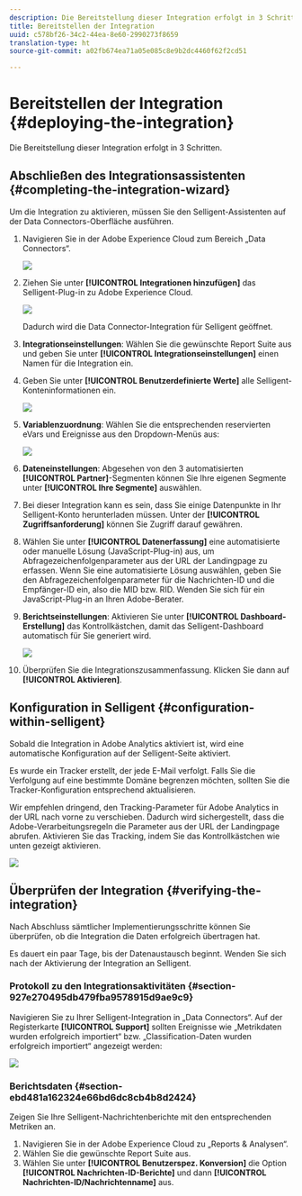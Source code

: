 ```yaml
---
description: Die Bereitstellung dieser Integration erfolgt in 3 Schritten.
title: Bereitstellen der Integration
uuid: c578bf26-34c2-44ea-8e60-2990273f8659
translation-type: ht
source-git-commit: a02fb674ea71a05e085c8e9b2dc4460f62f2cd51

---
```



# Bereitstellen der Integration {#deploying-the-integration}

Die Bereitstellung dieser Integration erfolgt in 3 Schritten.

## Abschließen des Integrationsassistenten {#completing-the-integration-wizard}

Um die Integration zu aktivieren, müssen Sie den Selligent-Assistenten auf der Data Connectors-Oberfläche ausführen.

1. Navigieren Sie in der Adobe Experience Cloud zum Bereich „Data Connectors“.

   ![](assets/selligent-data_connectors.png)

1. Ziehen Sie unter **[!UICONTROL Integrationen hinzufügen]** das Selligent-Plug-in zu Adobe Experience Cloud.

   ![](assets/selligent-add_integration.png)

   Dadurch wird die Data Connector-Integration für Selligent geöffnet.

1. **Integrationseinstellungen**: Wählen Sie die gewünschte Report Suite aus und geben Sie unter **[!UICONTROL Integrationseinstellungen]** einen Namen für die Integration ein.

1. Geben Sie unter **[!UICONTROL Benutzerdefinierte Werte]** alle Selligent-Konteninformationen ein.

   ![](assets/selligent-general_settings.png)

1. **Variablenzuordnung**: Wählen Sie die entsprechenden reservierten eVars und Ereignisse aus den Dropdown-Menüs aus:

   ![](assets/selligent-variables.png)

1. **Dateneinstellungen**: Abgesehen von den 3 automatisierten **[!UICONTROL Partner]**-Segmenten können Sie Ihre eigenen Segmente unter **[!UICONTROL Ihre Segmente]** auswählen.

1. Bei dieser Integration kann es sein, dass Sie einige Datenpunkte in Ihr Selligent-Konto herunterladen müssen. Unter der **[!UICONTROL Zugriffsanforderung]** können Sie Zugriff darauf gewähren.
1. Wählen Sie unter **[!UICONTROL Datenerfassung]** eine automatisierte oder manuelle Lösung (JavaScript-Plug-in) aus, um Abfragezeichenfolgenparameter aus der URL der Landingpage zu erfassen. Wenn Sie eine automatisierte Lösung auswählen, geben Sie den Abfragezeichenfolgenparameter für die Nachrichten-ID und die Empfänger-ID ein, also die MID bzw. RID. Wenden Sie sich für ein JavaScript-Plug-in an Ihren Adobe-Berater.
1. **Berichtseinstellungen**: Aktivieren Sie unter **[!UICONTROL Dashboard-Erstellung]** das Kontrollkästchen, damit das Selligent-Dashboard automatisch für Sie generiert wird.

   ![](assets/selligent-report_settings.png)

1. Überprüfen Sie die Integrationszusammenfassung. Klicken Sie dann auf **[!UICONTROL Aktivieren]**.

## Konfiguration in Selligent {#configuration-within-selligent}

Sobald die Integration in Adobe Analytics aktiviert ist, wird eine automatische Konfiguration auf der Selligent-Seite aktiviert.

Es wurde ein Tracker erstellt, der jede E-Mail verfolgt. Falls Sie die Verfolgung auf eine bestimmte Domäne begrenzen möchten, sollten Sie die Tracker-Konfiguration entsprechend aktualisieren.

Wir empfehlen dringend, den Tracking-Parameter für Adobe Analytics in der URL nach vorne zu verschieben. Dadurch wird sichergestellt, dass die Adobe-Verarbeitungsregeln die Parameter aus der URL der Landingpage abrufen. Aktivieren Sie das Tracking, indem Sie das Kontrollkästchen wie unten gezeigt aktivieren.

![](assets/selligent-tracker.png)

## Überprüfen der Integration {#verifying-the-integration}

Nach Abschluss sämtlicher Implementierungsschritte können Sie überprüfen, ob die Integration die Daten erfolgreich übertragen hat.

Es dauert ein paar Tage, bis der Datenaustausch beginnt. Wenden Sie sich nach der Aktivierung der Integration an Selligent.

### Protokoll zu den Integrationsaktivitäten {#section-927e270495db479fba9578915d9ae9c9}

Navigieren Sie zu Ihrer Selligent-Integration in „Data Connectors“. Auf der Registerkarte **[!UICONTROL Support]** sollten Ereignisse wie „Metrikdaten wurden erfolgreich importiert“ bzw. „Classification-Daten wurden erfolgreich importiert“ angezeigt werden:

![](assets/selligent-verifying.png)

### Berichtsdaten {#section-ebd481a162324e66bd6dc8cb4b8d2424}

Zeigen Sie Ihre Selligent-Nachrichtenberichte mit den entsprechenden Metriken an.

1. Navigieren Sie in der Adobe Experience Cloud zu „Reports &amp; Analysen“.
1. Wählen Sie die gewünschte Report Suite aus.
1. Wählen Sie unter **[!UICONTROL Benutzerspez. Konversion]** die Option **[!UICONTROL Nachrichten-ID-Berichte]** und dann **[!UICONTROL Nachrichten-ID/Nachrichtenname]** aus.
